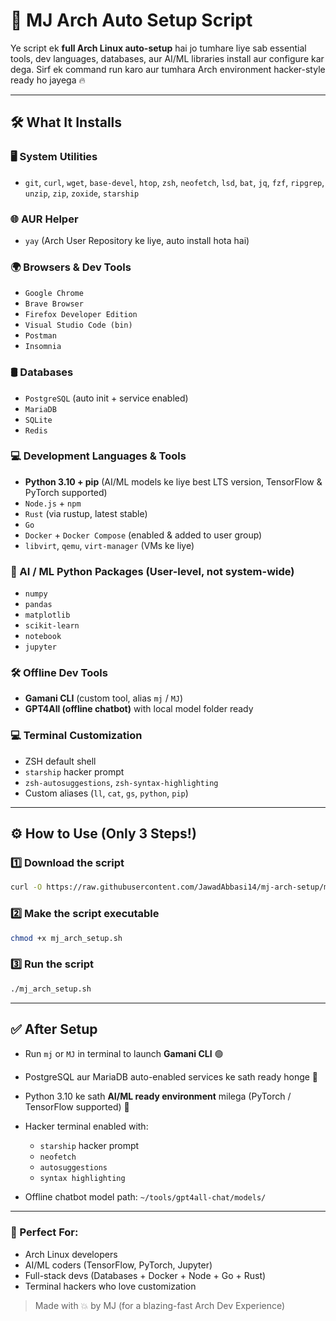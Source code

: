# 🚀 MJ Arch Auto Setup Script

Ye script ek **full Arch Linux auto-setup** hai jo tumhare liye sab essential tools, dev languages, databases, aur AI/ML libraries install aur configure kar dega. Sirf ek command run karo aur tumhara Arch environment hacker-style ready ho jayega 🔥

---

## 🛠️ What It Installs

### 🖥️ System Utilities

* `git`, `curl`, `wget`, `base-devel`, `htop`, `zsh`, `neofetch`, `lsd`, `bat`, `jq`, `fzf`, `ripgrep`, `unzip`, `zip`, `zoxide`, `starship`

### 🌐 AUR Helper

* `yay` (Arch User Repository ke liye, auto install hota hai)

### 🌍 Browsers & Dev Tools

* `Google Chrome`
* `Brave Browser`
* `Firefox Developer Edition`
* `Visual Studio Code (bin)`
* `Postman`
* `Insomnia`

### 🛢️ Databases

* `PostgreSQL` (auto init + service enabled)
* `MariaDB`
* `SQLite`
* `Redis`

### 💻 Development Languages & Tools

* **Python 3.10 + pip** (AI/ML models ke liye best LTS version, TensorFlow & PyTorch supported)
* `Node.js` + `npm`
* `Rust` (via rustup, latest stable)
* `Go`
* `Docker` + `Docker Compose` (enabled & added to user group)
* `libvirt`, `qemu`, `virt-manager` (VMs ke liye)

### 🤖 AI / ML Python Packages (User-level, not system-wide)

* `numpy`
* `pandas`
* `matplotlib`
* `scikit-learn`
* `notebook`
* `jupyter`

### 🛠️ Offline Dev Tools

* **Gamani CLI** (custom tool, alias `mj` / `MJ`)
* **GPT4All (offline chatbot)** with local model folder ready

### 💻 Terminal Customization

* ZSH default shell
* `starship` hacker prompt
* `zsh-autosuggestions`, `zsh-syntax-highlighting`
* Custom aliases (`ll`, `cat`, `gs`, `python`, `pip`)

---

## ⚙️ How to Use (Only 3 Steps!)

### 1️⃣ Download the script

```bash
curl -O https://raw.githubusercontent.com/JawadAbbasi14/mj-arch-setup/main/mj_arch_setup.sh
```

### 2️⃣ Make the script executable

```bash
chmod +x mj_arch_setup.sh
```

### 3️⃣ Run the script

```bash
./mj_arch_setup.sh
```

---

## ✅ After Setup

* Run `mj` or `MJ` in terminal to launch **Gamani CLI** 🟢
* PostgreSQL aur MariaDB auto-enabled services ke sath ready honge 🔄
* Python 3.10 ke sath **AI/ML ready environment** milega (PyTorch / TensorFlow supported) 🧠
* Hacker terminal enabled with:

  * `starship` hacker prompt
  * `neofetch`
  * `autosuggestions`
  * `syntax highlighting`
* Offline chatbot model path: `~/tools/gpt4all-chat/models/`

---

### 🧠 Perfect For:

* Arch Linux developers
* AI/ML coders (TensorFlow, PyTorch, Jupyter)
* Full-stack devs (Databases + Docker + Node + Go + Rust)
* Terminal hackers who love customization

> Made with 💥 by MJ (for a blazing-fast Arch Dev Experience)
